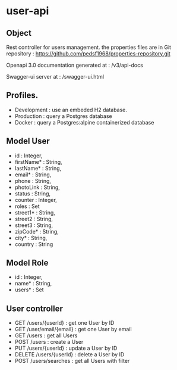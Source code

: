 # user-api

## Object
Rest controller for users management. the properties files are in Git repository :
https://github.com/pedsf1968/properties-repository.git

Openapi 3.0 documentation generated at :
/v3/api-docs

Swagger-ui server at :
/swagger-ui.html

## Profiles.
- Development : use an embeded H2 database.
- Production : query a Postgres database
- Docker : query a Postgres:alpine containerized database

## Model User
- id : Integer,
- firstName* : String,
- lastName* : String,
- email* : String,
- phone : String,
- photoLink : String,
- status : String,
- counter : Integer,
- roles : Set<Role>
- street1* : String,
- street2 : String,
- street3 : String,
- zipCode* : String,
- city* : String,
- country : String

## Model Role
- id : Integer,
- name* : String,
- users* : Set<User> 
   
## User controller
- GET /users/{userId} : get one User by ID
- GET /user/email/{email} : get one User by email
- GET /users : get all Users
- POST /users : create a User
- PUT /users/{userId} : update a User by ID
- DELETE /users/{userId} : delete a User by ID
- POST /users/searches : get all Users with filter
